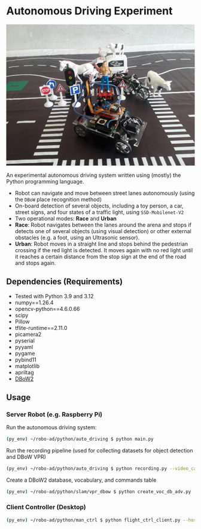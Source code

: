# Autonomous Driving Experiment

![Image of Autonomous Driving Experiment](https://github.com/m-dayani/robo-ad/blob/main/results/participants.jpg?raw=true)

An experimental autonomous driving system written using (mostly) the Python programming language.

- Robot can navigate and move between street lanes autonomously (using the `DBoW` place recognition method)
- On-board detection of several objects, including a toy person, a car, street signs, and four states of a traffic light, using `SSD-Mobilenet-V2`
- Two operational modes: **Race** and **Urban**
- **Race**: Robot navigates between the lanes around the arena and stops if detects one of several objects (using visual detection) or other external obstacles (e.g. a foot, using an Ultrasonic sensor).
- **Urban**: Robot moves in a straight line and stops behind the pedestrian crossing if the red light is detected. It moves again with no red light until it reaches a certain distance from the stop sign at the end of the road and stops again.


## Dependencies (Requirements)

- Tested with Python 3.9 and 3.12
- numpy==1.26.4
- opencv-python==4.6.0.66
- scipy
- Pillow
- tflite-runtime==2.11.0
- picamera2
- pyserial
- pyyaml
- pygame
- pybind11
- matplotlib
- apriltag
- [DBoW2](https://github.com/dorian3d/DBoW2)


## Usage

### Server Robot (e.g. Raspberry Pi)

Run the autonomous driving system:

```bash
(py_env) ~/robo-ad/python/auto_driving $ python main.py
```

Run the recording pipeline (used for collecting datasets for object detection and DBoW VPR)

```bash
(py_env) ~/robo-ad/python/auto_driving $ python recording.py --video_cap_mode video
```

Create a DBoW2 database, vocabulary, and commands table

```bash
(py_env) ~/robo-ad/python/slam/vpr_dbow $ python create_voc_db_adv.py ../../config/AUTO_DRIVING.yaml /path/to/root/dbow/datasets
```

### Client Controller (Desktop)

```bash
(py_env) ~/robo-ad/python/man_ctrl $ python flight_ctrl_client.py --host_ip <Server IP>
```


